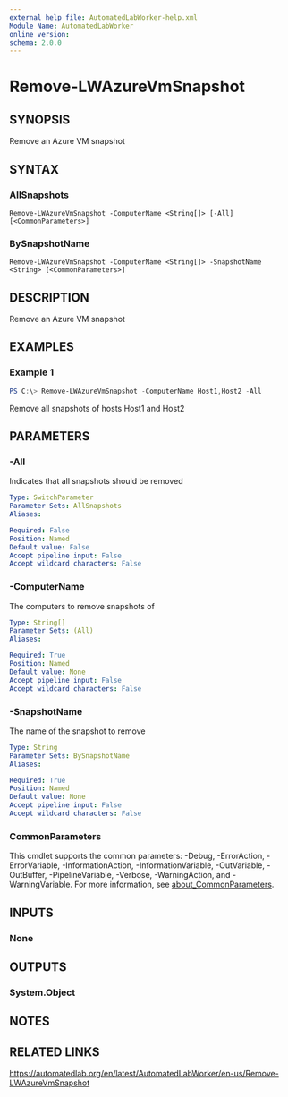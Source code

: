 ```yaml
---
external help file: AutomatedLabWorker-help.xml
Module Name: AutomatedLabWorker
online version:
schema: 2.0.0
---
```


# Remove-LWAzureVmSnapshot

## SYNOPSIS
Remove an Azure VM snapshot

## SYNTAX

### AllSnapshots
```
Remove-LWAzureVmSnapshot -ComputerName <String[]> [-All] [<CommonParameters>]
```

### BySnapshotName
```
Remove-LWAzureVmSnapshot -ComputerName <String[]> -SnapshotName <String> [<CommonParameters>]
```

## DESCRIPTION
Remove an Azure VM snapshot

## EXAMPLES

### Example 1
```powershell
PS C:\> Remove-LWAzureVmSnapshot -ComputerName Host1,Host2 -All
```

Remove all snapshots of hosts Host1 and Host2

## PARAMETERS

### -All
Indicates that all snapshots should be removed

```yaml
Type: SwitchParameter
Parameter Sets: AllSnapshots
Aliases:

Required: False
Position: Named
Default value: False
Accept pipeline input: False
Accept wildcard characters: False
```

### -ComputerName
The computers to remove snapshots of

```yaml
Type: String[]
Parameter Sets: (All)
Aliases:

Required: True
Position: Named
Default value: None
Accept pipeline input: False
Accept wildcard characters: False
```

### -SnapshotName
The name of the snapshot to remove

```yaml
Type: String
Parameter Sets: BySnapshotName
Aliases:

Required: True
Position: Named
Default value: None
Accept pipeline input: False
Accept wildcard characters: False
```

### CommonParameters
This cmdlet supports the common parameters: -Debug, -ErrorAction, -ErrorVariable, -InformationAction, -InformationVariable, -OutVariable, -OutBuffer, -PipelineVariable, -Verbose, -WarningAction, and -WarningVariable. For more information, see [about_CommonParameters](http://go.microsoft.com/fwlink/?LinkID=113216).

## INPUTS

### None
## OUTPUTS

### System.Object
## NOTES

## RELATED LINKS
https://automatedlab.org/en/latest/AutomatedLabWorker/en-us/Remove-LWAzureVmSnapshot
